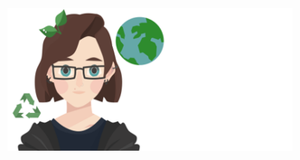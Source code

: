 <a href="https://rightonhana.me" title="@rightonhana's webpage" rel="noopener noreferrer" target="_blank" align="center">
	<img src="./variants/earthDay.svg" alt="@rightonhana svg animation" />
</a>
